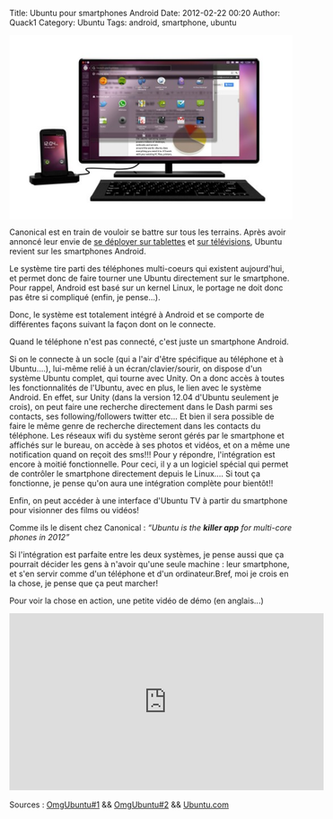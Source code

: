 Title: Ubuntu pour smartphones Android
Date: 2012-02-22 00:20
Author: Quack1
Category: Ubuntu
Tags: android, smartphone, ubuntu

<div align=center><a href="static/upload/ubuntuAndroid.jpg"><img src="upload/ubuntuAndroid.jpg" width="600" align=center /></a></div>

Canonical est en train de vouloir se battre sur tous les terrains. Après avoir annoncé leur envie de [se déployer sur tablettes][] et [sur télévisions][], Ubuntu revient sur les smartphones Android.

Le système tire parti des téléphones multi-coeurs qui existent aujourd'hui, et permet donc de faire tourner une Ubuntu directement sur le smartphone. Pour rappel, Android est basé sur un kernel Linux, le portage ne doit donc pas être si compliqué (enfin, je pense...).

Donc, le système est totalement intégré à Android et se comporte de différentes façons suivant la façon dont on le connecte.

Quand le téléphone n'est pas connecté, c'est juste un smartphone Android.

Si on le connecte à un socle (qui a l'air d'être spécifique au téléphone et à Ubuntu....), lui-même relié à un écran/clavier/sourir, on dispose d'un système Ubuntu complet, qui tourne avec Unity. On a donc accès à toutes les fonctionnalités de l'Ubuntu, avec en plus, le lien avec le système Android. En effet, sur Unity (dans la version 12.04 d'Ubuntu seulement je crois), on peut faire une recherche directement dans le Dash parmi ses contacts, ses following/followers twitter etc... Et bien il sera possible de faire le même genre de recherche directement dans les contacts du téléphone. Les réseaux wifi du système seront gérés par le smartphone et affichés sur le bureau, on accède à ses photos et vidéos, et on a même une notification quand on reçoit des sms!!! Pour y répondre, l'intégration est encore à moitié fonctionnelle. Pour ceci, il y a un logiciel spécial qui permet de contrôler le smartphone directement depuis le Linux.... Si tout ça fonctionne, je pense qu'on aura une intégration complète pour bientôt!!

Enfin, on peut accéder à une interface d'Ubuntu TV à partir du smartphone pour visionner des films ou vidéos!

Comme ils le disent chez Canonical : *“Ubuntu is the **killer app** for multi-core phones in 2012”*

Si l'intégration est parfaite entre les deux systèmes, je pense aussi que ça pourrait décider les gens à n'avoir qu'une seule machine : leur smartphone, et s'en servir comme d'un téléphone et d'un ordinateur.Bref, moi je crois en la chose, je pense que ça peut marcher!

Pour voir la chose en action, une petite vidéo de démo (en anglais...)

<iframe width="560" height="315" src="http://www.youtube.com/embed/iv1Z7bf4jXY" frameborder="0" allowfullscreen></iframe>

Sources : [OmgUbuntu\#1][] && [OmgUbuntu\#2][] && [Ubuntu.com][]

  [se déployer sur tablettes]: http://www.omgubuntu.co.uk/2012/01/ubuntu-tablet-to-compete-with-android-ios/ "http://www.omgubuntu.co.uk/2012/01/ubuntu-tablet-to-compete-with-android-ios/"
  [sur télévisions]: http://www.omgubuntu.co.uk/2012/01/ubuntu-tv-unveiled-at-ces/ "http://www.omgubuntu.co.uk/2012/01/ubuntu-tv-unveiled-at-ces/"
  [OmgUbuntu\#1]: http://www.omgubuntu.co.uk/2012/02/ubuntu-for-android-announced/ "http://www.omgubuntu.co.uk/2012/02/ubuntu-for-android-announced/"
  [OmgUbuntu\#2]: http://www.omgubuntu.co.uk/2012/02/watch-ubuntu-for-android-in-action/ "http://www.omgubuntu.co.uk/2012/02/watch-ubuntu-for-android-in-action/"
  [Ubuntu.com]: http://www.ubuntu.com/devices/android "http://www.ubuntu.com/devices/android"
